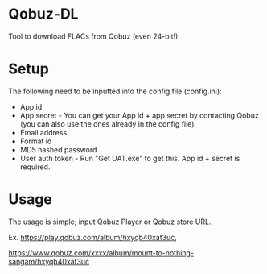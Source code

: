 # Qobuz-DL
Tool to download FLACs from Qobuz (even 24-bit!).

# Setup
The following need to be inputted into the config file (config.ini):
- App id
- App secret - You can get your App id + app secret by contacting Qobuz (you can also use the ones already in the config file).
- Email address
- Format id
- MD5 hashed password
- User auth token - Run "Get UAT.exe" to get this. App id + secret is required.


# Usage
The usage is simple; input Qobuz Player or Qobuz store URL.

Ex.
https://play.qobuz.com/album/hxyqb40xat3uc,

https://www.qobuz.com/xxxx/album/mount-to-nothing-sangam/hxyqb40xat3uc
	
